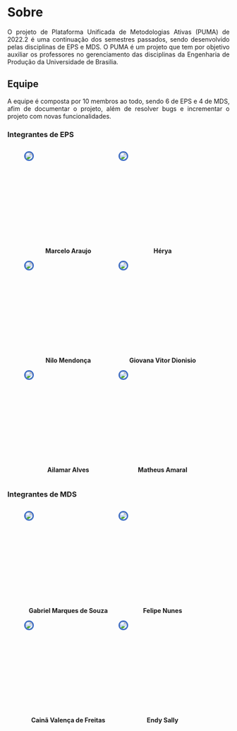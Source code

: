 # Sobre

<p  align="justify">O projeto de Plataforma Unificada de Metodologias Ativas (PUMA) de 2022.2 é uma continuação dos semestres passados, sendo desenvolvido pelas disciplinas de EPS e MDS. O PUMA é um projeto que tem por objetivo auxiliar os professores no gerenciamento das disciplinas da Engenharia de Produção da Universidade de Brasilia.</p>

## Equipe

<p  align="justify">A equipe é composta por 10 membros ao todo, sendo 6 de EPS e 4 de MDS, afim de documentar o projeto, além de resolver bugs e incrementar o projeto com novas funcionalidades.</p>

### Integrantes de EPS

<div  style="display: flex; flex-wrap: wrap; justify-content: center; margin-top: 2em; gap: 0em">
  <div  style="display: flex; flex-direction: column; align-items: center; margin-bottom: 1em; margin-right: 1em">
    <div style="width: 200px; height: 200px">
      <img style="border-radius: 50%; border: 3px solid #3f6ec6" src="https://avatars.githubusercontent.com/u/37126803?v=4"/>
    </div><br/>
    <label><b>Marcelo Araujo</b></label>
  </div>
  <div  style="display: flex; flex-direction: column; align-items: center; margin-bottom: 1em; margin-right: 1em">
    <div style="width: 200px; height: 200px">
      <img style="border-radius: 50%; border: 3px solid #3f6ec6" src="https://avatars.githubusercontent.com/u/38510364?v=4"/>
    </div><br/>
    <label><b>Hérya</b></label>
  </div>
  <div  style="display: flex; flex-direction: column; align-items: center; margin-bottom: 1em; margin-right: 1em">
    <div style="width: 200px; height: 200px">
      <img style="border-radius: 50%; border: 3px solid #3f6ec6" src="https://avatars.githubusercontent.com/u/24305332?v=4"/>
    </div><br/>
    <label><b>Nilo Mendonça</b></label>
  </div>
  <div  style="display: flex; flex-direction: column; align-items: center; margin-bottom: 1em; margin-right: 1em">
    <div style="width: 200px; height: 200px">
      <img style="border-radius: 50%; border: 3px solid #3f6ec6" src="https://avatars.githubusercontent.com/u/54070461?v=4"/>
    </div><br/>
    <label><b>Giovana Vitor Dionisio</b></label>
  </div>
  <div  style="display: flex; flex-direction: column; align-items: center; margin-bottom: 1em; margin-right: 1em">
    <div style="width: 200px; height: 200px">
      <img style="border-radius: 50%; border: 3px solid #3f6ec6" src="https://avatars.githubusercontent.com/u/31636188?v=4"/>
    </div><br/>
    <label><b>Ailamar Alves</b></label>
  </div>
  <div  style="display: flex; flex-direction: column; align-items: center; margin-bottom: 1em; margin-right: 1em">
    <div style="width: 200px; height: 200px">
      <img style="border-radius: 50%; border: 3px solid #3f6ec6" src="https://avatars.githubusercontent.com/u/39681468?v=4"/>
    </div><br/>
    <label><b>Matheus Amaral</b></label>
  </div>

</div>

### Integrantes de MDS

<div  style="display: flex; flex-wrap: wrap; justify-content: center; margin-top: 2em; gap: 0em">
  <div  style="display: flex; flex-direction: column; align-items: center; margin-bottom: 1em; margin-right: 1em">
    <div style="width: 200px; height: 200px">
      <img style="border-radius: 50%; border: 3px solid #3f6ec6" src="https://avatars.githubusercontent.com/u/88348513?v=4"/>
    </div><br/>
    <label><b>Gabriel Marques de Souza</b></label>
  </div>
  <div  style="display: flex; flex-direction: column; align-items: center; margin-bottom: 1em; margin-right: 1em">
    <div style="width: 200px; height: 200px">
      <img style="border-radius: 50%; border: 3px solid #3f6ec6" src="https://avatars.githubusercontent.com/u/107002722?v=4"/>
    </div><br/>
    <label><b>Felipe Nunes</b></label>
  </div>
  <div  style="display: flex; flex-direction: column; align-items: center; margin-bottom: 1em; margin-right: 1em">
    <div style="width: 200px; height: 200px">
      <img style="border-radius: 50%; border: 3px solid #3f6ec6" src="https://avatars.githubusercontent.com/u/49414401?v=4"/>
    </div><br/>
    <label><b>Cainã Valença de Freitas</b></label>
  </div>
  <div  style="display: flex; flex-direction: column; align-items: center; margin-bottom: 1em; margin-right: 1em">
    <div style="width: 200px; height: 200px">
      <img style="border-radius: 50%; border: 3px solid #3f6ec6" src="https://avatars.githubusercontent.com/u/92489401?v=4"/>
    </div><br/>
    <label><b>Endy Sally</b></label>
  </div>
</div>
